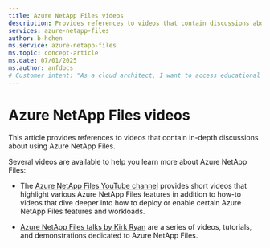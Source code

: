 ```yaml
---
title: Azure NetApp Files videos
description: Provides references to videos that contain discussions about using Azure NetApp Files.
services: azure-netapp-files
author: b-hchen
ms.service: azure-netapp-files
ms.topic: concept-article
ms.date: 07/01/2025
ms.author: anfdocs
# Customer intent: "As a cloud architect, I want to access educational videos about Azure NetApp Files, so that I can understand its features and effectively implement it in my organization's cloud infrastructure."
---
```

# Azure NetApp Files videos
This article provides references to videos that contain in-depth discussions about using Azure NetApp Files. 

Several videos are available to help you learn more about Azure NetApp Files:  

* The [Azure NetApp Files YouTube channel](https://www.youtube.com/@azurenetappfiles) provides short videos that highlight various Azure NetApp Files features in addition to how-to videos that dive deeper into how to deploy or enable certain Azure NetApp Files features and workloads.

* [Azure NetApp Files talks by Kirk Ryan](https://www.youtube.com/channel/UCq1jZkyVXqMsMSIvScBE2qg/playlists) are a series of videos, tutorials, and demonstrations dedicated to Azure NetApp Files. 
